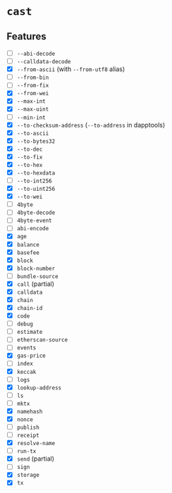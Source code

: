 # `cast`

## Features

- [ ] `--abi-decode`
- [ ] `--calldata-decode`
- [x] `--from-ascii` (with `--from-utf8` alias)
- [ ] `--from-bin`
- [ ] `--from-fix`
- [x] `--from-wei`
- [x] `--max-int`
- [x] `--max-uint`
- [ ] `--min-int`
- [x] `--to-checksum-address` (`--to-address` in dapptools)
- [x] `--to-ascii`
- [x] `--to-bytes32`
- [x] `--to-dec`
- [x] `--to-fix`
- [x] `--to-hex`
- [x] `--to-hexdata`
- [ ] `--to-int256`
- [x] `--to-uint256`
- [x] `--to-wei`
- [ ] `4byte`
- [ ] `4byte-decode`
- [ ] `4byte-event`
- [ ] `abi-encode`
- [x] `age`
- [x] `balance`
- [x] `basefee`
- [x] `block`
- [x] `block-number`
- [ ] `bundle-source`
- [x] `call` (partial)
- [x] `calldata`
- [x] `chain`
- [x] `chain-id`
- [x] `code`
- [ ] `debug`
- [ ] `estimate`
- [ ] `etherscan-source`
- [ ] `events`
- [x] `gas-price`
- [ ] `index`
- [x] `keccak`
- [ ] `logs`
- [x] `lookup-address`
- [ ] `ls`
- [ ] `mktx`
- [x] `namehash`
- [x] `nonce`
- [ ] `publish`
- [ ] `receipt`
- [x] `resolve-name`
- [ ] `run-tx`
- [x] `send` (partial)
- [ ] `sign`
- [x] `storage`
- [x] `tx`
